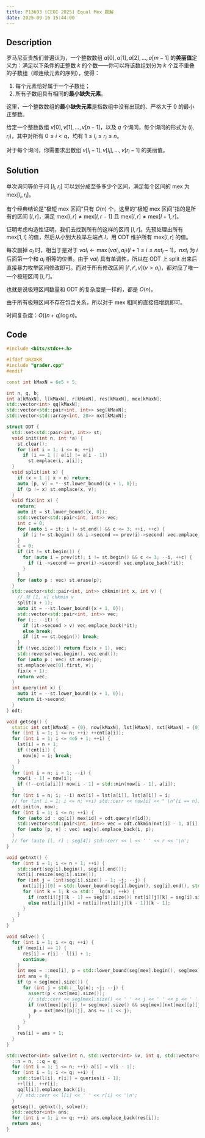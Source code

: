 ```yaml
---
title: P13693 [CEOI 2025] Equal Mex 题解
date: 2025-09-16 15:44:00
---
```


## Description

罗马尼亚贵族们普遍认为，一个整数数组 $a[0], a[1], a[2], \ldots, a[m - 1]$ 的**美丽值**定义为：满足以下条件的正整数 $k$ 的个数——你可以将该数组划分为 $k$ 个互不重叠的子数组（即连续元素的序列），使得：

1. 每个元素恰好属于一个子数组；
2. 所有子数组具有相同的**最小缺失元素**。

这里，一个整数数组的**最小缺失元素**是指数组中没有出现的、严格大于 $0$ 的最小正整数。

给定一个整数数组 $v[0], v[1], \ldots, v[n - 1]$，以及 $q$ 个询问，每个询问的形式为 $(l_i, r_i)$，其中对所有 $0 \leq i < q$，均有 $1 \leq l_i \leq r_i \leq n$。

对于每个询问，你需要求出数组 $v[l_i - 1], v[l_i ], \ldots, v[r_i - 1]$ 的美丽值。

## Solution

单次询问等价于问 $[l_i,r_i]$ 可以划分成至多多少个区间，满足每个区间的 $\text{mex}$ 为 $\text{mex}[l_i,r_i]$。

有个经典结论是“极短 mex 区间”只有 $O(n)$  个，这里的“极短 mex 区间”指的是所有的区间 $[l,r]$，满足 $\text{mex}[l,r]\neq\text{mex}[l,r-1]$ 且 $\text{mex}[l,r]\neq \text{mex}[l+1,r]$。

证明考虑构造性证明，我们去找到所有的这样的区间 $[l,r]$。先预处理出所有 $\text{mex}[1,i]$ 的值，然后从小到大枚举左端点 $l$，用 ODT 维护所有 $\text{mex}[l,r]$ 的值。

每次删掉 $a_l$ 时，相当于是对于 $val_i\leftarrow\max(val_i,a_l)(l+1\leq i\leq nxt_l-1)$，$nxt_i$ 为 $i$ 后面第一个和 $a_i$ 相等的位置。由于 $val_i$ 具有单调性，所以在 ODT 上 split 出来后直接暴力枚举区间修改即可。而对于所有修改区间 $[l',r',v](v>a_l)$，都对应了唯一一个极短区间 $[l,l']$。

也就是说极短区间数量和 ODT 的复杂度是一样的，都是 $O(n)$。

由于所有极短区间不存在包含关系，所以对于 $\text{mex}$ 相同的直接倍增跳即可。

时间复杂度：$O((n+q)\log n)$。

## Code

```cpp
#include <bits/stdc++.h>

#ifdef ORZXKR
#include "grader.cpp"
#endif

const int kMaxN = 6e5 + 5;

int n, q, b;
int a[kMaxN], l[kMaxN], r[kMaxN], res[kMaxN], mex[kMaxN];
std::vector<int> qq[kMaxN];
std::vector<std::pair<int, int>> seg[kMaxN];
std::vector<std::array<int, 20>> nxt[kMaxN];

struct ODT {
  std::set<std::pair<int, int>> st;
  void init(int n, int *a) {
    st.clear();
    for (int i = 1; i <= n; ++i)
      if (i == 1 || a[i] != a[i - 1])
        st.emplace(i, a[i]);
  }
  void split(int x) {
    if (x < 1 || x > n) return;
    auto [p, v] = *--st.lower_bound({x + 1, 0});
    if (p != x) st.emplace(x, v);
  }
  void fix(int x) {
    return;
    auto it = st.lower_bound({x, 0});
    std::vector<std::pair<int, int>> vec;
    int c = 0;
    for (auto i = it; i != st.end() && c <= 3; ++i, ++c) {
      if (i != st.begin() && i->second == prev(i)->second) vec.emplace_back(*i);
    }
    c = 0;
    if (it != st.begin()) {
      for (auto i = prev(it); i != st.begin() && c <= 3; --i, ++c) {
        if (i ->second == prev(i)->second) vec.emplace_back(*it);
      }
    }
    for (auto p : vec) st.erase(p);
  }
  std::vector<std::pair<int, int>> chkmin(int x, int v) {
    // 对 [1, x] chkmin v
    split(x + 1);
    auto it = --st.lower_bound({x + 1, 0});
    std::vector<std::pair<int, int>> vec;
    for (;; --it) {
      if (it->second > v) vec.emplace_back(*it);
      else break;
      if (it == st.begin()) break;
    }
    if (!vec.size()) return fix(x + 1), vec;
    std::reverse(vec.begin(), vec.end());
    for (auto p : vec) st.erase(p);
    st.emplace(vec[0].first, v);
    fix(x + 1);
    return vec;
  }
  int query(int x) {
    auto it = --st.lower_bound({x + 1, 0});
    return it->second;
  }
} odt;

void getseg() {
  static int cnt[kMaxN] = {0}, now[kMaxN], lst[kMaxN], nxt[kMaxN] = {0};
  for (int i = 1; i <= n; ++i) ++cnt[a[i]];
  for (int i = 1; i <= 4e5 + 1; ++i) {
    lst[i] = n + 1;
    if (!cnt[i]) {
      now[n] = i; break;
    }
  }
  for (int i = n; i > 1; --i) {
    now[i - 1] = now[i];
    if (!--cnt[a[i]]) now[i - 1] = std::min(now[i - 1], a[i]);
  }
  for (int i = n; i; --i) nxt[i] = lst[a[i]], lst[a[i]] = i;
  // for (int i = 1; i <= n; ++i) std::cerr << now[i] << " \n"[i == n];
  odt.init(n, now);
  for (int i = 1; i <= n; ++i) {
    for (auto id : qq[i]) mex[id] = odt.query(r[id]);
    std::vector<std::pair<int, int>> vec = odt.chkmin(nxt[i] - 1, a[i]);
    for (auto [p, v] : vec) seg[v].emplace_back(i, p);
  }
  // for (auto [l, r] : seg[4]) std::cerr << l << ' ' << r << '\n';
}

void getnxt() {
  for (int i = 1; i <= n + 1; ++i) {
    std::sort(seg[i].begin(), seg[i].end());
    nxt[i].resize(seg[i].size());
    for (int j = (int)seg[i].size() - 1; ~j; --j) {
      nxt[i][j][0] = std::lower_bound(seg[i].begin(), seg[i].end(), std::pair<int, int>{seg[i][j].second + 1, 0}) - seg[i].begin();
      for (int k = 1; k <= std::__lg(n); ++k) {
        if (nxt[i][j][k - 1] == seg[i].size()) nxt[i][j][k] = seg[i].size();
        else nxt[i][j][k] = nxt[i][nxt[i][j][k - 1]][k - 1];
      }
    }
  }
}

void solve() {
  for (int i = 1; i <= q; ++i) {
    if (mex[i] == 1) {
      res[i] = r[i] - l[i] + 1;
      continue;
    }
    int mex = ::mex[i], p = std::lower_bound(seg[mex].begin(), seg[mex].end(), std::pair<int, int>{l[i], 0}) - seg[mex].begin();
    int ans = 0;
    if (p < seg[mex].size()) {
      for (int j = std::__lg(n); ~j; --j) {
        assert(p < nxt[mex].size());
        // std::cerr << seg[mex].size() << ' ' << j << ' ' << p << ' ' << nxt[mex][p][j] << '\n';
        if (nxt[mex][p][j] != seg[mex].size() && seg[mex][nxt[mex][p][j]].second <= r[i]) {
          p = nxt[mex][p][j], ans += (1 << j);
        }
      }
    }
    res[i] = ans + 1;
  }
}

std::vector<int> solve(int n, std::vector<int> &v, int q, std::vector<std::pair<int, int>> &queries) {
  ::n = n, ::q = q;
  for (int i = 1; i <= n; ++i) a[i] = v[i - 1];
  for (int i = 1; i <= q; ++i) {
    std::tie(l[i], r[i]) = queries[i - 1];
    ++l[i], ++r[i];
    qq[l[i]].emplace_back(i);
    // std::cerr << l[i] << ' ' << r[i] << '\n';
  }
  getseg(), getnxt(), solve();
  std::vector<int> ans;
  for (int i = 1; i <= q; ++i) ans.emplace_back(res[i]);
  return ans;
}
```
